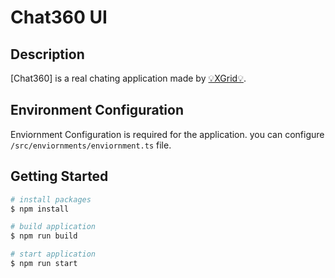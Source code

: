 <h1>Chat360 UI</h1>

## Description
[Chat360] is a real chating application made by 
[💡XGrid💡](https://www.xgrid.co/).


## Environment Configuration
Enviornment Configuration is required for the application. 
you can configure `/src/enviornments/enviornment.ts` file. 

## Getting Started
```bash
# install packages 
$ npm install

# build application
$ npm run build

# start application
$ npm run start
```